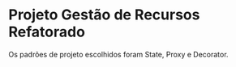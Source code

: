 # Projeto Gestão de Recursos Refatorado
Os padrões de projeto escolhidos foram State, Proxy e Decorator.

